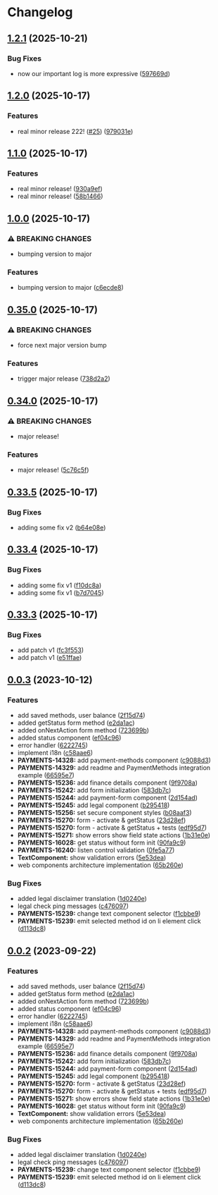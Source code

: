 # Changelog

## [1.2.1](https://github.com/p-zaslavsky/pay-station-sdk-sandbox/compare/v1.2.0...v1.2.1) (2025-10-21)


### Bug Fixes

* now our important log is more expressive ([597669d](https://github.com/p-zaslavsky/pay-station-sdk-sandbox/commit/597669db34789a6495c23280195f70caea6a8cd8))

## [1.2.0](https://github.com/p-zaslavsky/pay-station-sdk-sandbox/compare/v1.1.0...v1.2.0) (2025-10-17)


### Features

* real minor release 222! ([#25](https://github.com/p-zaslavsky/pay-station-sdk-sandbox/issues/25)) ([979031e](https://github.com/p-zaslavsky/pay-station-sdk-sandbox/commit/979031e57aedfb6039d2586c8a1d9fcf981a7f2f))

## [1.1.0](https://github.com/p-zaslavsky/pay-station-sdk-sandbox/compare/v1.0.0...v1.1.0) (2025-10-17)


### Features

* real minor release! ([930a9ef](https://github.com/p-zaslavsky/pay-station-sdk-sandbox/commit/930a9ef84ddaf25c984bf08a5998efd371543ed3))
* real minor release! ([58b1466](https://github.com/p-zaslavsky/pay-station-sdk-sandbox/commit/58b14662e24fbd0e4252afe8f5772e07583632a4))

## [1.0.0](https://github.com/p-zaslavsky/pay-station-sdk-sandbox/compare/v0.35.0...v1.0.0) (2025-10-17)


### ⚠ BREAKING CHANGES

* bumping version to major

### Features

* bumping version to major ([c6ecde8](https://github.com/p-zaslavsky/pay-station-sdk-sandbox/commit/c6ecde876caae28dcbf2ce84a4327308e0f12ca9))

## [0.35.0](https://github.com/p-zaslavsky/pay-station-sdk-sandbox/compare/v0.34.0...v0.35.0) (2025-10-17)


### ⚠ BREAKING CHANGES

* force next major version bump

### Features

* trigger major release ([738d2a2](https://github.com/p-zaslavsky/pay-station-sdk-sandbox/commit/738d2a2b85a39f9b376fa2216d57cc571b406b81))

## [0.34.0](https://github.com/p-zaslavsky/pay-station-sdk/compare/v0.33.5...v0.34.0) (2025-10-17)


### ⚠ BREAKING CHANGES

* major release!

### Features

* major release! ([5c76c5f](https://github.com/p-zaslavsky/pay-station-sdk/commit/5c76c5f9695cd7563a698f40f4f75e196e502068))

## [0.33.5](https://github.com/p-zaslavsky/pay-station-sdk/compare/v0.33.4...v0.33.5) (2025-10-17)


### Bug Fixes

* adding some fix v2 ([b64e08e](https://github.com/p-zaslavsky/pay-station-sdk/commit/b64e08e945edb508d559fb277701d27bfaacec2a))

## [0.33.4](https://github.com/p-zaslavsky/pay-station-sdk/compare/v0.33.3...v0.33.4) (2025-10-17)


### Bug Fixes

* adding some fix v1 ([f10dc8a](https://github.com/p-zaslavsky/pay-station-sdk/commit/f10dc8a02829896f49b750477f82dc34ce7e48e7))
* adding some fix v1 ([b7d7045](https://github.com/p-zaslavsky/pay-station-sdk/commit/b7d704505a5d253e87fa0d080f820704deb45fd7))

## [0.33.3](https://github.com/p-zaslavsky/pay-station-sdk/compare/v0.33.2...v0.33.3) (2025-10-17)


### Bug Fixes

* add patch v1 ([fc3f553](https://github.com/p-zaslavsky/pay-station-sdk/commit/fc3f553b1b0a2ac00acf2f33b35233b08abeb49e))
* add patch v1 ([e51ffae](https://github.com/p-zaslavsky/pay-station-sdk/commit/e51ffae6aa888c8fac243ac12df7db6c3ac41c29))

## [0.0.3](https://github.com/xsolla/pay-station-sdk/compare/v0.0.2...v0.0.3) (2023-10-12)

### Features

- add saved methods, user balance ([2f15d74](https://github.com/xsolla/pay-station-sdk/commit/2f15d7423f4161a2f9a26d3c323b73f1a39c2a41))
- added getStatus form method ([e2da1ac](https://github.com/xsolla/pay-station-sdk/commit/e2da1ace995ea04bf73748b970bb2dcb7c75565b))
- added onNextAction form method ([723699b](https://github.com/xsolla/pay-station-sdk/commit/723699b818c3004bca2c82134464f418c7892d0d))
- added status component ([ef04c96](https://github.com/xsolla/pay-station-sdk/commit/ef04c9631644441c5de39fdd77e76cb93487d3e2))
- error handler ([6222745](https://github.com/xsolla/pay-station-sdk/commit/62227455bfdbbdb138473e4ef8ee1959b64fd4c4))
- implement i18n ([c58aae6](https://github.com/xsolla/pay-station-sdk/commit/c58aae642f46c3c5bd2ab641fa18341a6f42a9ba))
- **PAYMENTS-14328:** add payment-methods component ([c9088d3](https://github.com/xsolla/pay-station-sdk/commit/c9088d3636cc4ce4538e321f7bbc444f5289bddc))
- **PAYMENTS-14329:** add readme and PaymentMethods integration example ([66595e7](https://github.com/xsolla/pay-station-sdk/commit/66595e7842f27981dd357e89dc7e667483e7a18a))
- **PAYMENTS-15236:** add finance details component ([9f9708a](https://github.com/xsolla/pay-station-sdk/commit/9f9708a6004f40e8a022f8aa75e4d89c97e6307a))
- **PAYMENTS-15242:** add form initialization ([583db7c](https://github.com/xsolla/pay-station-sdk/commit/583db7c21768d6e9ae44c21ea5314af53e6b424c))
- **PAYMENTS-15244:** add payment-form component ([2d154ad](https://github.com/xsolla/pay-station-sdk/commit/2d154addce263e13d2e03948b934539d9eff6a62))
- **PAYMENTS-15245:** add legal component ([b295418](https://github.com/xsolla/pay-station-sdk/commit/b2954181b92b8a02f2d466ee8a446a6fa336e37c))
- **PAYMENTS-15256:** set secure component styles ([b08aaf3](https://github.com/xsolla/pay-station-sdk/commit/b08aaf3f1f6564ab426270dc861c694e7756f790))
- **PAYMENTS-15270:** form - activate & getStatus ([23d28ef](https://github.com/xsolla/pay-station-sdk/commit/23d28ef1b2c9c6ea4d96292b7c068c02ad376bd3))
- **PAYMENTS-15270:** form - activate & getStatus + tests ([edf95d7](https://github.com/xsolla/pay-station-sdk/commit/edf95d7cc7bf466b827354710903450306fbd2d4))
- **PAYMENTS-15271:** show errors show field state actions ([1b31e0e](https://github.com/xsolla/pay-station-sdk/commit/1b31e0eafd9f3a4910a0502440f43473bedc614c))
- **PAYMENTS-16028:** get status without form init ([90fa9c9](https://github.com/xsolla/pay-station-sdk/commit/90fa9c9188e66a0a48d7bc1daa6394bf28229322))
- **PAYMENTS-16240:** listen control validation ([0fe5a77](https://github.com/xsolla/pay-station-sdk/commit/0fe5a77ceb79522bf46e77105e20bf50e6a99ce3))
- **TextComponent:** show validation errors ([5e53dea](https://github.com/xsolla/pay-station-sdk/commit/5e53dea3ed364831aac7f04411af679af0aec307))
- web components architecture implementation ([65b260e](https://github.com/xsolla/pay-station-sdk/commit/65b260ee12683f4a872390fb00c218ea4856a6ca))

### Bug Fixes

- added legal disclaimer translation ([1d0240e](https://github.com/xsolla/pay-station-sdk/commit/1d0240ec73cca6570e53e7d96ea849cd53355ec2))
- legal check ping messages ([c476097](https://github.com/xsolla/pay-station-sdk/commit/c476097723324a09446611cdb195283d58ec087c))
- **PAYMENTS-15239:** change text component selector ([f1cbbe9](https://github.com/xsolla/pay-station-sdk/commit/f1cbbe9eb976dabace057e45baadde1442016d1d))
- **PAYMENTS-15239:** emit selected method id on li element click ([d113dc8](https://github.com/xsolla/pay-station-sdk/commit/d113dc80352967214287e47094217e2626c12f85))

## [0.0.2](https://github.com/xsolla/pay-station-sdk/compare/v0.0.1...v0.0.2) (2023-09-22)

### Features

- add saved methods, user balance ([2f15d74](https://github.com/xsolla/pay-station-sdk/commit/2f15d7423f4161a2f9a26d3c323b73f1a39c2a41))
- added getStatus form method ([e2da1ac](https://github.com/xsolla/pay-station-sdk/commit/e2da1ace995ea04bf73748b970bb2dcb7c75565b))
- added onNextAction form method ([723699b](https://github.com/xsolla/pay-station-sdk/commit/723699b818c3004bca2c82134464f418c7892d0d))
- added status component ([ef04c96](https://github.com/xsolla/pay-station-sdk/commit/ef04c9631644441c5de39fdd77e76cb93487d3e2))
- error handler ([6222745](https://github.com/xsolla/pay-station-sdk/commit/62227455bfdbbdb138473e4ef8ee1959b64fd4c4))
- implement i18n ([c58aae6](https://github.com/xsolla/pay-station-sdk/commit/c58aae642f46c3c5bd2ab641fa18341a6f42a9ba))
- **PAYMENTS-14328:** add payment-methods component ([c9088d3](https://github.com/xsolla/pay-station-sdk/commit/c9088d3636cc4ce4538e321f7bbc444f5289bddc))
- **PAYMENTS-14329:** add readme and PaymentMethods integration example ([66595e7](https://github.com/xsolla/pay-station-sdk/commit/66595e7842f27981dd357e89dc7e667483e7a18a))
- **PAYMENTS-15236:** add finance details component ([9f9708a](https://github.com/xsolla/pay-station-sdk/commit/9f9708a6004f40e8a022f8aa75e4d89c97e6307a))
- **PAYMENTS-15242:** add form initialization ([583db7c](https://github.com/xsolla/pay-station-sdk/commit/583db7c21768d6e9ae44c21ea5314af53e6b424c))
- **PAYMENTS-15244:** add payment-form component ([2d154ad](https://github.com/xsolla/pay-station-sdk/commit/2d154addce263e13d2e03948b934539d9eff6a62))
- **PAYMENTS-15245:** add legal component ([b295418](https://github.com/xsolla/pay-station-sdk/commit/b2954181b92b8a02f2d466ee8a446a6fa336e37c))
- **PAYMENTS-15270:** form - activate & getStatus ([23d28ef](https://github.com/xsolla/pay-station-sdk/commit/23d28ef1b2c9c6ea4d96292b7c068c02ad376bd3))
- **PAYMENTS-15270:** form - activate & getStatus + tests ([edf95d7](https://github.com/xsolla/pay-station-sdk/commit/edf95d7cc7bf466b827354710903450306fbd2d4))
- **PAYMENTS-15271:** show errors show field state actions ([1b31e0e](https://github.com/xsolla/pay-station-sdk/commit/1b31e0eafd9f3a4910a0502440f43473bedc614c))
- **PAYMENTS-16028:** get status without form init ([90fa9c9](https://github.com/xsolla/pay-station-sdk/commit/90fa9c9188e66a0a48d7bc1daa6394bf28229322))
- **TextComponent:** show validation errors ([5e53dea](https://github.com/xsolla/pay-station-sdk/commit/5e53dea3ed364831aac7f04411af679af0aec307))
- web components architecture implementation ([65b260e](https://github.com/xsolla/pay-station-sdk/commit/65b260ee12683f4a872390fb00c218ea4856a6ca))

### Bug Fixes

- added legal disclaimer translation ([1d0240e](https://github.com/xsolla/pay-station-sdk/commit/1d0240ec73cca6570e53e7d96ea849cd53355ec2))
- legal check ping messages ([c476097](https://github.com/xsolla/pay-station-sdk/commit/c476097723324a09446611cdb195283d58ec087c))
- **PAYMENTS-15239:** change text component selector ([f1cbbe9](https://github.com/xsolla/pay-station-sdk/commit/f1cbbe9eb976dabace057e45baadde1442016d1d))
- **PAYMENTS-15239:** emit selected method id on li element click ([d113dc8](https://github.com/xsolla/pay-station-sdk/commit/d113dc80352967214287e47094217e2626c12f85))
